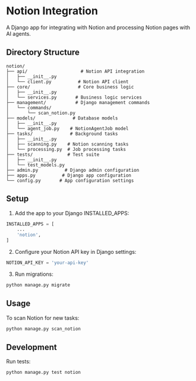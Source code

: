 # Notion Integration

A Django app for integrating with Notion and processing Notion pages with AI agents.

## Directory Structure

```
notion/
├── api/                    # Notion API integration
│   ├── __init__.py
│   └── client.py          # Notion API client
├── core/                  # Core business logic
│   ├── __init__.py
│   └── services.py       # Business logic services
├── management/           # Django management commands
│   └── commands/
│       └── scan_notion.py
├── models/              # Database models
│   ├── __init__.py
│   └── agent_job.py    # NotionAgentJob model
├── tasks/              # Background tasks
│   ├── __init__.py
│   ├── scanning.py    # Notion scanning tasks
│   └── processing.py  # Job processing tasks
├── tests/             # Test suite
│   ├── __init__.py
│   └── test_models.py
├── admin.py          # Django admin configuration
├── apps.py          # Django app configuration
└── config.py       # App configuration settings
```

## Setup

1. Add the app to your Django INSTALLED_APPS:

```python
INSTALLED_APPS = [
    ...
    'notion',
]
```

2. Configure your Notion API key in Django settings:

```python
NOTION_API_KEY = 'your-api-key'
```

3. Run migrations:

```bash
python manage.py migrate
```

## Usage

To scan Notion for new tasks:

```bash
python manage.py scan_notion
```

## Development

Run tests:

```bash
python manage.py test notion
```
